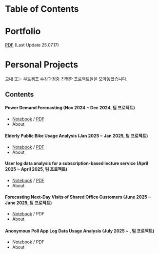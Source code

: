 # Table of Contents

# Portfolio

[PDF](https://github.com/jeyukburrito/data_analysis_portfolio/blob/main/Portfoilo.pdf) (Last Update 25.07.17)

# Personal Projects

교내 또는 부트캠프 수강과정중 진행한 프로젝트들을 모아놓았습니다.



## Contents

#### Power Demand Forecasting (Nov 2024 ~ Dec 2024, 팀 프로젝트)
- [Notebook](https://github.com/jeyukburrito/data_analysis_portfolio/blob/main/Power%20Demand%20Forecasting/Power%20Demand%20Forecasting.ipynb) / [PDF](https://github.com/jeyukburrito/data_analysis_portfolio/blob/main/Power%20Demand%20Forecasting/Power%20Demand%20Forecasting.pdf)
- About

#### Elderly Public Bike Usage Analysis (Jan 2025 ~ Jan 2025, 팀 프로젝트)
- [Notebook](https://github.com/jeyukburrito/data_analysis_portfolio/blob/main/Elderly%20Public%20Bike%20Usage%20Analysis/Elderly%20Public%20Bike%20Usage%20Analysis.ipynb) / [PDF](https://github.com/jeyukburrito/data_analysis_portfolio/blob/main/Elderly%20Public%20Bike%20Usage%20Analysis/Elderly%20Public%20Bike%20Usage%20Analysis.pdf)
- About

#### User log data analysis for a subscription-based lecture service (April 2025 ~ April 2025, 팀 프로젝트)
- [Notebook](https://github.com/jeyukburrito/data_analysis_portfolio/blob/main/User%20log%20data%20analysis%20for%20a%20subscription-based%20lecture%20service/User%20log%20data%20analysis%20for%20a%20subscription-based%20lecture%20service.ipynb) / [PDF](https://github.com/jeyukburrito/data_analysis_portfolio/blob/main/User%20log%20data%20analysis%20for%20a%20subscription-based%20lecture%20service/User%20log%20data%20analysis%20for%20a%20subscription-based%20lecture%20service.pdf)
- About

#### Forecasting Next-Day Visits of Shared Office Customers (June 2025 ~ June 2025, 팀 프로젝트)
- [Notebook](https://github.com/jeyukburrito/data_analysis_portfolio/blob/main/Forecasting%20Next-Day%20Visits%20of%20Shared%20Office%20Customers/Forecasting%20Next-Day%20Visits%20of%20Shared%20Office%20Customers.ipynb) / PDF
- About

#### Anonymous Poll App Log Data Usage Analysis (July 2025 ~ , 팀 프로젝트)
- Notebook / PDF
- About

